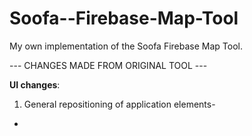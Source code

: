 # Soofa--Firebase-Map-Tool
My own implementation of the Soofa Firebase Map Tool.


--- CHANGES MADE FROM ORIGINAL TOOL ---

 **UI changes**:
1) General repositioning of application elements-
 - 
